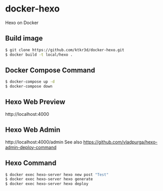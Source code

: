 # docker-hexo
Hexo on Docker

## Build image
```bash
$ git clone https://github.com/ktkr3d/docker-hexo.git
$ docker build -t local/hexo .
```

## Docker Compose Command
```bash
$ docker-compose up -d
$ docker-compose down
```

## Hexo Web Preview
http://localhost:4000

## Hexo Web Admin
http://localhost:4000/admin
See also https://github.com/vladpurga/hexo-admin-deploy-command

## Hexo Command
```bash
$ docker exec hexo-server hexo new post "Test"
$ docker exec hexo-server hexo generate
$ docker exec hexo-server hexo deploy
```
